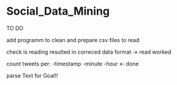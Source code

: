 Social_Data_Mining
==================
TO DO

add programm to clean and prepare csv files to read

check is reading resulted in correced data format -> read worked

count tweets per:
  -timestamp
  -minute
  -hour     <- done

parse Text for Goal!!
